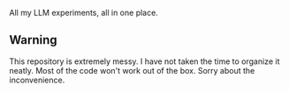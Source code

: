 All my LLM experiments, all in one place.

## Warning
This repository is extremely messy. I have not taken the time to organize it neatly. Most of the code won't work out of the box. Sorry about the inconvenience.

